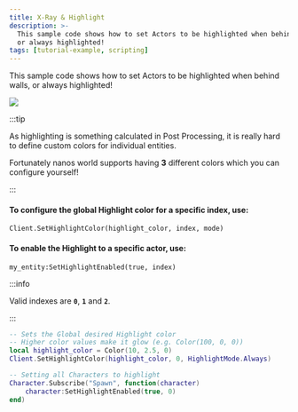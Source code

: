 ```yaml
---
title: X-Ray & Highlight
description: >-
  This sample code shows how to set Actors to be highlighted when behind walls,
  or always highlighted!
tags: [tutorial-example, scripting]
---
```



This sample code shows how to set Actors to be highlighted when behind walls, or always highlighted!

![](/img/docs/tutorials/xray.webp)

:::tip

As highlighting is something calculated in Post Processing, it is really hard to define custom colors for individual entities.

Fortunately nanos world supports having **3** different colors which you can configure yourself!

:::

#### To configure the global Highlight color for a specific index, use:

`Client.SetHighlightColor(highlight_color, index, mode)`

#### To enable the Highlight to a specific actor, use:

`my_entity:SetHighlightEnabled(true, index)`

:::info

Valid indexes are **`0`**, **`1`** and **`2`**.

:::


```lua title="Client/Index.lua"
-- Sets the Global desired Highlight color
-- Higher color values make it glow (e.g. Color(100, 0, 0))
local highlight_color = Color(10, 2.5, 0)
Client.SetHighlightColor(highlight_color, 0, HighlightMode.Always)

-- Setting all Characters to highlight
Character.Subscribe("Spawn", function(character)
    character:SetHighlightEnabled(true, 0)
end)
```



